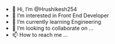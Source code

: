- 👋 Hi, I’m @Hrushikesh254
- 👀 I’m interested in Front End Developer
- 🌱 I’m currently learning Engineering
- 💞️ I’m looking to collaborate on ...
- 📫 How to reach me ...

<!---
Hrushikesh254/Hrushikesh254 is a ✨ special ✨ repository because its `README.md` (this file) appears on your GitHub profile.
You can click the Preview link to take a look at your changes.
--->
